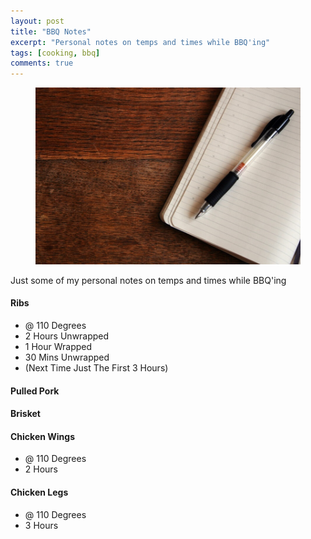 ```yaml
---
layout: post
title: "BBQ Notes"
excerpt: "Personal notes on temps and times while BBQ'ing"
tags: [cooking, bbq]
comments: true
---
```

<figure>
	<img src="/images/posts/2014/notebook.jpg">
</figure>
Just some of my personal notes on temps and times while BBQ'ing

#### Ribs
* @ 110 Degrees
* 2 Hours Unwrapped
* 1 Hour Wrapped
* 30 Mins Unwrapped
* (Next Time Just The First 3 Hours)

#### Pulled Pork

#### Brisket

#### Chicken Wings
* @ 110 Degrees
* 2 Hours

#### Chicken Legs
* @ 110 Degrees
* 3 Hours
